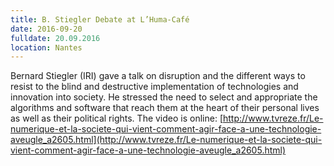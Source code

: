 ```yaml
---
title: B. Stiegler Debate at L’Huma-Café
date: 2016-09-20
fulldate: 20.09.2016
location: Nantes
---
```


Bernard Stiegler (IRI) gave a talk on disruption and the different ways to resist to the blind and destructive implementation of technologies and innovation into society. He stressed the need to select and appropriate the algorithms and software that reach them at the heart of their personal lives as well as their political rights.
The video is online: [http://www.tvreze.fr/Le-numerique-et-la-societe-qui-vient-comment-agir-face-a-une-technologie-aveugle_a2605.html](http://www.tvreze.fr/Le-numerique-et-la-societe-qui-vient-comment-agir-face-a-une-technologie-aveugle_a2605.html)
